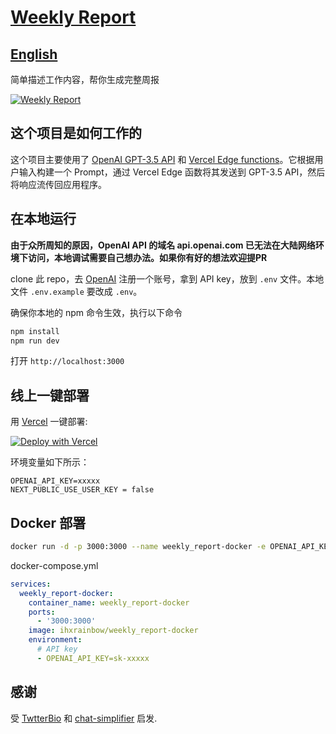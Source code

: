# [Weekly Report](https://weeklyreport.avemaria.fun/)

## [English](README_EN.md)

简单描述工作内容，帮你生成完整周报

[![Weekly Report](./public/screenshot.jpg)](https://weeklyreport.avemaria.fun/zh)

## 这个项目是如何工作的
这个项目主要使用了 [OpenAI GPT-3.5 API](https://platform.openai.com/docs/introduction) 和 [Vercel Edge functions](https://vercel.com/features/edge-functions)。它根据用户输入构建一个 Prompt，通过 Vercel Edge 函数将其发送到 GPT-3.5 API，然后将响应流传回应用程序。

## 在本地运行

**由于众所周知的原因，OpenAI API 的域名 api.openai.com 已无法在大陆网络环境下访问，本地调试需要自己想办法。如果你有好的想法欢迎提PR**

clone 此 repo，去 [OpenAI](https://beta.openai.com/account/api-keys) 注册一个账号，拿到 API key，放到 `.env` 文件。本地文件 `.env.example` 要改成 `.env`。


确保你本地的 npm 命令生效，执行以下命令
```bash
npm install
npm run dev
```
打开 `http://localhost:3000`


## 线上一键部署

用 [Vercel](https://vercel.com?utm_source=github&utm_medium=readme&utm_campaign=vercel-examples) 一键部署:

[![Deploy with Vercel](https://vercel.com/button)](https://vercel.com/new/clone?repository-url=https://github.com/guaguaguaxia/weekly_report&env=OPENAI_API_KEY,NEXT_PUBLIC_USE_USER_KEY&project-name=weekly_report&repo-name=weekly_report)

环境变量如下所示：
```
OPENAI_API_KEY=xxxxx
NEXT_PUBLIC_USE_USER_KEY = false  
```

## Docker 部署

```bash
docker run -d -p 3000:3000 --name weekly_report-docker -e OPENAI_API_KEY=sk-xxxxx ihxrainbow/weekly_report-docker
```

docker-compose.yml
```yaml
services:
  weekly_report-docker:
    container_name: weekly_report-docker
    ports:
      - '3000:3000'
    image: ihxrainbow/weekly_report-docker
    environment:
      # API key
      - OPENAI_API_KEY=sk-xxxxx
```

<!-- https://www.seotraininglondon.org/gpt3-business-email-generator/ -->

## 感谢

受 [TwtterBio](https://github.com/Nutlope/twitterbio) 和 [chat-simplifier](https://github.com/zhengbangbo/chat-simplifier) 启发.


